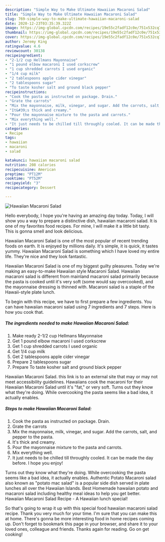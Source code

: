```yaml
---
description: "Simple Way to Make Ultimate Hawaiian Macaroni Salad"
title: "Simple Way to Make Ultimate Hawaiian Macaroni Salad"
slug: 769-simple-way-to-make-ultimate-hawaiian-macaroni-salad
date: 2020-12-23T03:35:39.322Z
image: https://img-global.cpcdn.com/recipes/19e55c2fadf12c0e/751x532cq70/hawaiian-macaroni-salad-recipe-main-photo.jpg
thumbnail: https://img-global.cpcdn.com/recipes/19e55c2fadf12c0e/751x532cq70/hawaiian-macaroni-salad-recipe-main-photo.jpg
cover: https://img-global.cpcdn.com/recipes/19e55c2fadf12c0e/751x532cq70/hawaiian-macaroni-salad-recipe-main-photo.jpg
author: Jeremy King
ratingvalue: 4.6
reviewcount: 30138
recipeingredient:
- "2-1/2 cup Hellmans Mayonnaise"
- "1 pound elbow macaroni I used corkscrew"
- "1 cup shredded carrots I used organic"
- "1/4 cup milk"
- "2 tablespoons apple cider vinegar"
- "2 tablespoons sugar"
- "To taste kosher salt and ground black pepper"
recipeinstructions:
- "Cook the pasta as instructed on package. Drain."
- "Grate the carrots"
- "Mix the mayonnaise, milk, vinegar, and sugar. Add the carrots, salt, and pepper to the pasta."
- "It&#39;s thick and creamy."
- "Pour the mayonnaise mixture to the pasta and carrots."
- "Mix everything well."
- "It just needs to be chilled till throughly cooled. It can be made the day before. I hope you enjoy!"
categories:
- Recipe
tags:
- hawaiian
- macaroni
- salad

katakunci: hawaiian macaroni salad 
nutrition: 208 calories
recipecuisine: American
preptime: "PT12M"
cooktime: "PT52M"
recipeyield: "3"
recipecategory: Dessert

---
```



![Hawaiian Macaroni Salad](https://img-global.cpcdn.com/recipes/19e55c2fadf12c0e/751x532cq70/hawaiian-macaroni-salad-recipe-main-photo.jpg)

Hello everybody, I hope you're having an amazing day today. Today, I will show you a way to prepare a distinctive dish, hawaiian macaroni salad. It is one of my favorites food recipes. For mine, I will make it a little bit tasty. This is gonna smell and look delicious.

Hawaiian Macaroni Salad is one of the most popular of recent trending foods on earth. It is enjoyed by millions daily. It's simple, it is quick, it tastes yummy. Hawaiian Macaroni Salad is something which I have loved my entire life. They're nice and they look fantastic.

Hawaiian Macaroni Salad is one of my biggest guilty pleasures. Today we&#39;re making an easy-to-make Hawaiian style Macaroni Salad. Hawaiian macaroni salad is different from mainland macaroni salad primarily because the pasta is cooked until it&#39;s very soft (some would say overcooked), and the mayonnaise dressing is thinned with. Macaroni salad is a staple of the Hawaii-style plate lunch.


To begin with this recipe, we have to first prepare a few ingredients. You can have hawaiian macaroni salad using 7 ingredients and 7 steps. Here is how you cook that.

<!--inarticleads1-->

##### The ingredients needed to make Hawaiian Macaroni Salad:

1. Make ready 2-1/2 cup Hellmans Mayonnaise
1. Get 1 pound elbow macaroni I used corkscrew
1. Get 1 cup shredded carrots I used organic
1. Get 1/4 cup milk
1. Get 2 tablespoons apple cider vinegar
1. Prepare 2 tablespoons sugar
1. Prepare To taste kosher salt and ground black pepper


Hawaiian Macaroni Salad. this link is to an external site that may or may not meet accessibility guidelines. Hawaiians cook the macaroni for their Hawaiian Macaroni Salad until it&#39;s &#34;fat,&#34; or very soft. Turns out they know what they&#39;re doing. While overcooking the pasta seems like a bad idea, it actually enables. 

<!--inarticleads2-->

##### Steps to make Hawaiian Macaroni Salad:

1. Cook the pasta as instructed on package. Drain.
1. Grate the carrots
1. Mix the mayonnaise, milk, vinegar, and sugar. Add the carrots, salt, and pepper to the pasta.
1. It&#39;s thick and creamy.
1. Pour the mayonnaise mixture to the pasta and carrots.
1. Mix everything well.
1. It just needs to be chilled till throughly cooled. It can be made the day before. I hope you enjoy!


Turns out they know what they&#39;re doing. While overcooking the pasta seems like a bad idea, it actually enables. Authentic Potato Macaroni salad also known as &#34;potato mac salad&#34; is a popular side dish served in plate lunches all over the Hawaiian Islands. Best Homemade hawaiian potato and macaroni salad including healthy meal ideas to help you get better. Hawaiian Macaroni Salad Recipe - A Hawaiian lunch special! 

So that's going to wrap it up with this special food hawaiian macaroni salad recipe. Thank you very much for your time. I'm sure that you can make this at home. There's gonna be more interesting food in home recipes coming up. Don't forget to bookmark this page in your browser, and share it to your loved ones, colleague and friends. Thanks again for reading. Go on get cooking!
